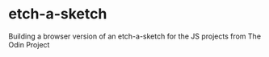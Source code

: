 # etch-a-sketch
Building a browser version of an etch-a-sketch for the JS projects from The Odin Project